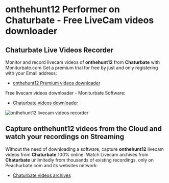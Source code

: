 # onthehunt12 Performer on Chaturbate - Free LiveCam videos downloader

## Chaturbate Live Videos Recorder

Monitor and record livecam videos of **onthehunt12** from **Chaturbate** with Moniturbate.com
Get a premium trial for free by just and only registering with your Email address:
* [onthehunt12 Premium videos downloader](https://moniturbate.com/request-demo-licence-key.html)

Free livecam videos downloader - Moniturbate Software:
* [Chaturbate videos downloader](https://moniturbate.com/moniturbate-download-software.html)

![onthehunt12 livecam videos recorder](https://peachurnet.com/templates/moniturbate-software.png)


## Capture onthehunt12 videos from the Cloud and watch your recordings on Streaming

Without the need of downloading a software, capture **onthehunt12** livecam videos from **Chaturbate** 100% online.
Watch Livecam archives from **Chaturbate** unlimitedly from thousands of existing recordings, only on Peachurbate.com and its websites network:
* [Chaturbate videos archives](https://peachurnet.com/)